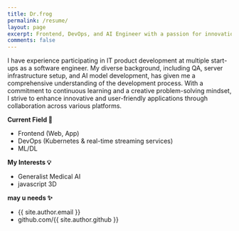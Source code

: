 ```yaml
---
title: Dr.frog
permalink: /resume/
layout: page
excerpt: Frontend, DevOps, and AI Engineer with a passion for innovation and problem-solving.
comments: false
---
```


I have experience participating in IT product development at multiple start-ups as a software engineer. My diverse background, including QA, server infrastructure setup, and AI model development, has given me a comprehensive understanding of the development process. With a commitment to continuous learning and a creative problem-solving mindset, I strive to enhance innovative and user-friendly applications through collaboration across various platforms.

**Current Field 🔬**

- Frontend (Web, App)
- DevOps (Kubernetes & real-time streaming services)
- ML/DL

**My Interests 💡**

- Generalist Medical AI
- javascript 3D

**may u needs ✨**

- {{ site.author.email }}
- github.com/{{ site.author.github }}
